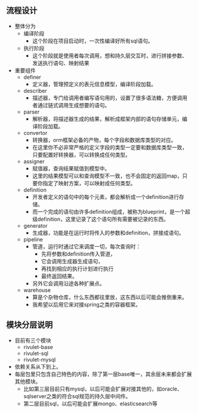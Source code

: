 ## 流程设计
+ 整体分为
  + 编译阶段
    + 这个阶段在项目启动时，一次性编译好所有sql语句。
  + 执行阶段
    + 这个阶段就是使用者每次调用，想和持久层交互时，进行拼接参数、发送执行语句、映射结果
+ 重要组件
  + definer
    + 定义器，管理预定义的表元信息模型，编译阶段加载。
  + describer
    + 描述器，专门给调用者编写语句用的，设置了很多语法糖，方便调用者通过链式调用生成想要的语句。
  + parser
    + 解析器，将描述器生成的结果，解析成框架内部的语句存储单元，编译阶段加载。
  + convertor
    + 转换器，orm框架必备的产物，每个字段和数据库类型的对应。
    + 在这里你不必非常严格的定义字段的类型一定要和数据库类型一致，只要配置好转换器，可以转换成任何类型。
  + assigner
    + 赋值器，查询结果赋值到模型中。
    + 这里的结果模型可以和查询模型不一致，也不会固定的返回map，只要你指定了映射方案，可以映射成任何类型。
  + definition
    + 开发者定义的语句中的每个元素，都会解析成一个definition进行存储。
    + 而一个完成的语句由许多definition组成，被称为blueprint，是一个超级definition，这里记录了这个语句所有需要被记录的东西。
  + generator
    + 生成器，功能是在运行时将传入的参数和definition，拼接成语句。
  + pipeline
    + 管道，运行时通过它来调度一切，每次查询时：
      + 先将参数和definition传入管道，
      + 它会调用生成器生成语句，
      + 再找到相应的执行计划进行执行
      + 最终返回结果。
    + 另外它会调用沿途各种扩展点。
  + warehouse
    + 算是个杂物仓库，什么东西都往里放，这东西以后可能会推倒重来。
    + 我希望以后用它来对接spring之类的容器框架。

## 模块分层说明
+ 目前有三个模块
  + rivulet-base
  + rivulet-sql
  + rivulet-mysql
+ 依赖关系从下到上。  
+ 每层包里只包含自己特色的内容，除了第一层base唯一，其余层未来都会扩展其他模块。  
  + 比如第三层目前只有mysql，以后可能会扩展对接其他的，如oracle、sqlserver之类的符合sql规范的持久层中间件。  
  + 第二层目前sql，以后可能会扩展mongo、elasticsearch等
